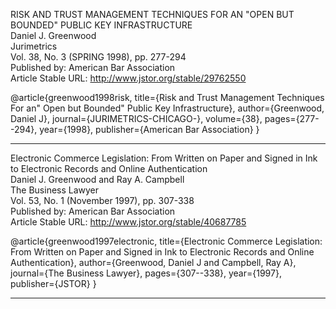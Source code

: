 
RISK AND TRUST MANAGEMENT TECHNIQUES FOR AN "OPEN BUT BOUNDED" PUBLIC KEY INFRASTRUCTURE  
Daniel J. Greenwood  
Jurimetrics  
Vol. 38, No. 3 (SPRING 1998), pp. 277-294  
Published by: American Bar Association  
Article Stable URL: http://www.jstor.org/stable/29762550  

@article{greenwood1998risk,
  title={Risk and Trust Management Techniques For an" Open but Bounded" Public Key Infrastructure},
  author={Greenwood, Daniel J},
  journal={JURIMETRICS-CHICAGO-},
  volume={38},
  pages={277--294},
  year={1998},
  publisher={American Bar Association}
}

---

Electronic Commerce Legislation: From Written on Paper and Signed in Ink to Electronic Records and Online Authentication  
Daniel J. Greenwood and Ray A. Campbell  
The Business Lawyer  
Vol. 53, No. 1 (November 1997), pp. 307-338  
Published by: American Bar Association  
Article Stable URL: http://www.jstor.org/stable/40687785  

@article{greenwood1997electronic,
  title={Electronic Commerce Legislation: From Written on Paper and Signed in Ink to Electronic Records and Online Authentication},
  author={Greenwood, Daniel J and Campbell, Ray A},
  journal={The Business Lawyer},
  pages={307--338},
  year={1997},
  publisher={JSTOR}
}

---

